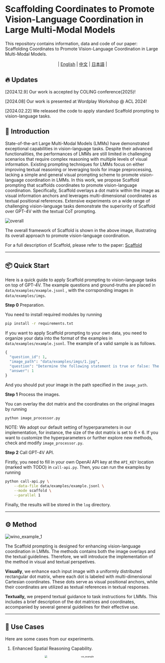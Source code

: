 # Scaffolding Coordinates to Promote Vision-Language Coordination in Large Multi-Modal Models

This repository contains information, data and code of our paper: Scaffolding Coordinates to Promote Vision-Language Coordination in Large Multi-Modal Models.


<div align="center">

 | [English](README.md) | [中文](docs/README_ZH.md) | [日本語](docs/README_JP.md) |

</div>

## 🔥 Updates

[2024.12.9] Our work is accepted by COLING conference(2025)!

[2024.08] Our work is presented at Wordplay Workshop @ ACL 2024!

[2024.02.22] We released the code to apply standard Scaffold prompting to vision-language tasks.

## 📍 Introduction

State-of-the-art Large Multi-Modal Models (LMMs) have demonstrated exceptional capabilities in vision-language tasks. Despite their advanced functionalities, the performances of LMMs are still limited in challenging scenarios that require complex reasoning with multiple levels of visual information. Existing prompting techniques for LMMs focus on either improving textual reasoning or leveraging tools for image preprocessing, lacking a simple and general visual prompting scheme to promote vision-language coordination in LMMs. In this work, we propose Scaffold prompting that scaffolds coordinates to promote vision-language coordination. Specifically, Scaffold overlays a dot matrix within the image as visual information anchors and leverages multi-dimensional coordinates as textual positional references. Extensive experiments on a wide range of challenging vision-language tasks demonstrate the superiority of Scaffold over GPT-4V with the textual CoT prompting.

![overall](assets/overall.jpg)

The overall framework of Scaffold is shown in the above image, illustrating its overall approach to promote vision-language coordination.

For a full description of Scaffold, please refer to the paper: [Scaffold](https://arxiv.org/abs/2402.12058)


---

## 📦 Quick Start

Here is a quick guide to apply Scaffold prompting to vision-language tasks on top of GPT-4V. The example questions and ground-truths are placed in `data/examples/example.jsonl` , with the corrsponding images in `data/examples/imgs`.

**Step 0** Preparation.

You need to install required modules by running

```bash
pip install -r requirements.txt
```

If you want to apply Scaffold prompting to your own data, you need to organize your data into the format of the examples in `data/examples/example.jsonl`. The example of a valid sample is as follows.

```python
{
  "question_id": 1, 
  "image_path": "data/examples/imgs/1.jpg", 
  "question": "Determine the following statement is true or false: The person is facing the banana.", 
  "answer": 1
}
```

And you should put your image in the path specified in the `image_path`.

**Step 1** Process the images.

You can overlay the dot matrix and the coordinates on the original images by running

```bash
python image_processor.py
```

NOTE: We adopt our default setting of hyperparameters in our implementation, for instance, the size of the dot matrix is set to $6 \times 6$. If you want to customize the hyperparameters or further explore new methods, check and modify `image_processor.py`.

**Step 2** Call GPT-4V API.

Firstly, you need to fill in your own OpenAI API key at the `API_KEY` location (marked with TODO) in `call-api.py`. Then, you can run the examples by running

```bash
python call-api.py \
	--data-file data/examples/example.jsonl \
	--mode scaffold \
	--parallel 1
```

Finally, the results will be stored in the `log` directory.

---

## ⚙️ Method

![wino_example_1](assets/wino_example_1.jpg)

The Scaffold prompting is designed for enhancing vision-language coordination in LMMs. The methods contains both the image overlays and the textual guidelines. Therefore, we will introduce the implementation of the method in visual and textual perspetives.

**Visually**, we enhance each input image with a uniformly distributed rectangular dot matrix, where each dot is labeled with multi-dimensional Cartesian coordinates. These dots serve as visual positional anchors, while their coordinates are utilized as textual references in textual responses. 

**Textually,**  we prepend textual guidance to task instructions for LMMs. This includes a brief description of the dot matrices and coordinates, accompanied by several general guidelines for their effective use. 


---

## 🚀 Use Cases

Here are some cases from our experiments.

1. Enhanced Spatial Reasoning Capability.

   <div align=center>
   <img src="assets/vsr_example.jpg" alt="vsr_example" width="75%" style="zoom: 50%;" />
   </div>

2. Improved Compositional Reasoning Capability.

   <div align=center>
   <img src="assets/wino_example_2.jpg" alt="wino_example_2" width="75%" style="zoom:50%;" />
   </div>

3. Elicited Visual Search Capability on high-resolution images.

   <div align=center>
   <img src="assets/vstar_example.jpg" alt="vstar_example" width="75%" style="zoom:50%;" />
   </div>

---

## 📂 Results

We conduct extensive experiments on 11 challenging vision-language benchmarks on top of GPT-4V and the results are as follows.

![results](assets/results.jpg)

![active_perception](assets/active_perception.jpg)

Furthermore, we combine Scaffold with active perception and conduct experiments on V* Bench direct_attributes subset. The results, detailed as follows, indicate that Scaffold can function as an effective scaffold for active perception.

<div align=center>
<img src="assets/results_active.jpg" alt="results_active" width="75%" style="zoom:33%;" />
</div>

## 👏 Citation

```
@misc{lei2024scaffolding,
      title={Scaffolding Coordinates to Promote Vision-Language Coordination in Large Multi-Modal Models}, 
      author={Xuanyu Lei and Zonghan Yang and Xinrui Chen and Peng Li and Yang Liu},
      year={2024},
      eprint={2402.12058},
      archivePrefix={arXiv},
      primaryClass={cs.CV}
}
```
